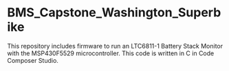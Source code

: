 # BMS_Capstone_Washington_Superbike
This repository includes firmware to run an LTC6811-1 Battery Stack Monitor with the MSP430F5529 microcontroller. This code is written in C in Code Composer Studio. 
